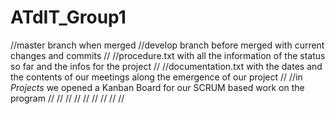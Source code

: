 # ATdIT_Group1

//master branch when merged
//develop branch before merged with current changes and commits
//
//procedure.txt with all the information of the status so far and the infos for the project
//
//documentation.txt with the dates and the contents of our meetings along the emergence of our project 
//
//in *Projects* we opened a Kanban Board for our SCRUM based work on the program
//
//
//
//
//
//
//
//
//
